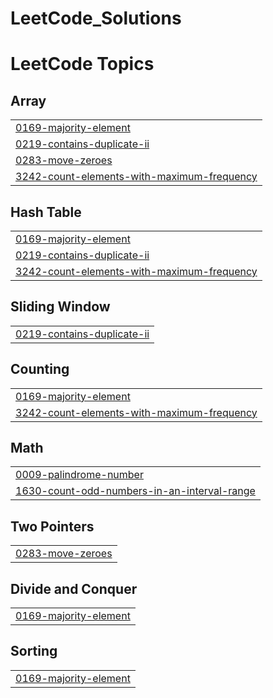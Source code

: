 # LeetCode_Solutions
<!---LeetCode Topics Start-->
# LeetCode Topics
## Array
|  |
| ------- |
| [0169-majority-element](https://github.com/santhoshbingi/LeetCode_Solutions/tree/master/0169-majority-element) |
| [0219-contains-duplicate-ii](https://github.com/santhoshbingi/LeetCode_Solutions/tree/master/0219-contains-duplicate-ii) |
| [0283-move-zeroes](https://github.com/santhoshbingi/LeetCode_Solutions/tree/master/0283-move-zeroes) |
| [3242-count-elements-with-maximum-frequency](https://github.com/santhoshbingi/LeetCode_Solutions/tree/master/3242-count-elements-with-maximum-frequency) |
## Hash Table
|  |
| ------- |
| [0169-majority-element](https://github.com/santhoshbingi/LeetCode_Solutions/tree/master/0169-majority-element) |
| [0219-contains-duplicate-ii](https://github.com/santhoshbingi/LeetCode_Solutions/tree/master/0219-contains-duplicate-ii) |
| [3242-count-elements-with-maximum-frequency](https://github.com/santhoshbingi/LeetCode_Solutions/tree/master/3242-count-elements-with-maximum-frequency) |
## Sliding Window
|  |
| ------- |
| [0219-contains-duplicate-ii](https://github.com/santhoshbingi/LeetCode_Solutions/tree/master/0219-contains-duplicate-ii) |
## Counting
|  |
| ------- |
| [0169-majority-element](https://github.com/santhoshbingi/LeetCode_Solutions/tree/master/0169-majority-element) |
| [3242-count-elements-with-maximum-frequency](https://github.com/santhoshbingi/LeetCode_Solutions/tree/master/3242-count-elements-with-maximum-frequency) |
## Math
|  |
| ------- |
| [0009-palindrome-number](https://github.com/santhoshbingi/LeetCode_Solutions/tree/master/0009-palindrome-number) |
| [1630-count-odd-numbers-in-an-interval-range](https://github.com/santhoshbingi/LeetCode_Solutions/tree/master/1630-count-odd-numbers-in-an-interval-range) |
## Two Pointers
|  |
| ------- |
| [0283-move-zeroes](https://github.com/santhoshbingi/LeetCode_Solutions/tree/master/0283-move-zeroes) |
## Divide and Conquer
|  |
| ------- |
| [0169-majority-element](https://github.com/santhoshbingi/LeetCode_Solutions/tree/master/0169-majority-element) |
## Sorting
|  |
| ------- |
| [0169-majority-element](https://github.com/santhoshbingi/LeetCode_Solutions/tree/master/0169-majority-element) |
<!---LeetCode Topics End-->